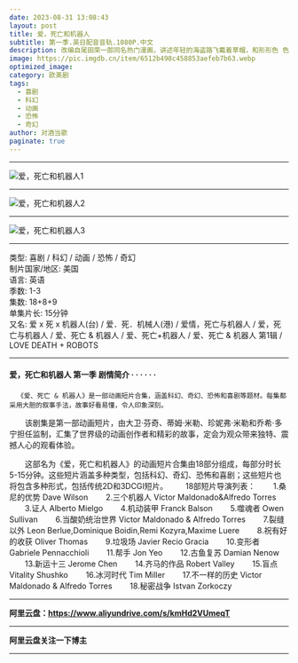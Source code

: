 ```yaml
---
date: 2023-08-31 13:08:43
layout: post
title: 爱，死亡和机器人
subtitle: 第一季.英日配音音轨.1080P.中文
description: 改编自尾田荣一郎同名热门漫画，讲述年轻的海盗路飞戴着草帽，和形形色 色的船员踏上传奇寻宝之旅...
image: https://pic.imgdb.cn/item/6512b498c458853aefeb7b63.webp
optimized_image: 
category: 欧美剧
tags:
  - 喜剧
  - 科幻
  - 动画
  - 恐怖
  - 奇幻
author: 对酒当歌
paginate: true
---
```


---

![爱，死亡和机器人1](https://pic.imgdb.cn/item/6512b68ac458853aefebecd9.webp)

---

![爱，死亡和机器人2](https://pic.imgdb.cn/item/6512b674c458853aefebea13.webp)

---

![爱，死亡和机器人3](https://pic.imgdb.cn/item/6512b658c458853aefebe590.webp)

---

类型: 喜剧 / 科幻 / 动画 / 恐怖 / 奇幻  
制片国家/地区: 美国  
语言: 英语  
季数: 1-3  
集数: 18+8+9  
单集片长: 15分钟  
又名: 爱 x 死 x 机器人(台) / 爱．死．机械人(港) / 爱情，死亡与机器人 / 爱，死亡与机器人 / 爱、死亡 & 机器人 / 爱、死亡+机器人 / 爱、死亡 & 机器人 第1辑 / LOVE DEATH + ROBOTS  

---

#### 爱，死亡和机器人 第一季 剧情简介 · · · · · ·

      《爱、死亡 & 机器人》是一部动画短片合集，涵盖科幻、奇幻、恐怖和喜剧等题材。每集都采用大胆的叙事手法，故事好看易懂，令人印象深刻。
　　该剧集是第一部动画短片，由大卫·芬奇、蒂姆·米勒、珍妮弗·米勒和乔希·多宁担任监制，汇集了世界级的动画创作者和精彩的故事，定会为观众带来独特、震撼人心的观看体验。

　　这部名为《爱，死亡和机器人》的动画短片合集由18部分组成，每部分时长5-15分钟。这些短片涵盖多种类型，包括科幻、奇幻、恐怖和喜剧；这些短片也将包含多种形式，包括传统2D和3DCGI短片。
　　18部短片导演列表：
　　1.桑尼的优势 Dave Wilson
　　2.三个机器人 Víctor Maldonado&Alfredo Torres
　　3.证人 Alberto Mielgo
　　4.机动装甲 Franck Balson
　　5.噬魂者 Owen Sullivan
　　6.当酸奶统治世界 Victor Maldonado & Alfredo Torres
　　7.裂缝以外 Leon Berlue,Dominique Boidin,Remi Kozyra,Maxime Luere
　　8.祝有好的收获 Oliver Thomas
　　9.垃圾场 Javier Recio Gracia
　　10.变形者 Gabriele Pennacchioli
　　11.帮手 Jon Yeo
　　12.古鱼复苏 Damian Nenow
　　13.新运十三 Jerome Chen
　　14.齐马的作品 Robert Valley
　　15.盲点 Vitality Shushko
　　16.冰河时代 Tim Miller
　　17.不一样的历史 Victor Maldonado & Alfredo Torres
　　18.秘密战争 Istvan Zorkoczy

---

**阿里云盘：<https://www.aliyundrive.com/s/kmHd2VUmeqT>**

---

**阿里云盘关注一下博主**

---
